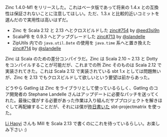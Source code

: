   [@eed3si9n]: https://github.com/eed3si9n
  [@slandelle]: https://github.com/slandelle
  [zinc754]: https://github.com/sbt/zinc/pull/754
  [zinc714]: https://github.com/sbt/zinc/pull/714
  [zinc713]: https://github.com/sbt/zinc/pull/713

Zinc 1.4.0-M1 をリリースした。これはベータ版であって将来の 1.4.x との互換性は保証されないことに注意してほしい。ただ、1.3.x と比較的近いコミットを選んだので実用性は高いはずだ。

- Zinc を Scala 2.12 と 2.13 へとクロスビルドした [zinc#754][zinc754] by [@eed3si9n][@eed3si9n]
- ScalaPB を 0.9.3 へとアップグレードした  [zinc#713][zinc713] by [@slandelle][@slandelle]
- ZipUtils 内での `java.util.Date` の使用を `java.time` 系へと置き換えた [zinc#714][zinc714] by [@slandelle][@slandelle]

Zinc は Scala のための差分コンパイラだ。Zinc は Scala 2.10 ~ 2.13 と Dotty をコンパイルすることが可能だが、これまでの所 Zinc そのものは Scala 2.12 で実装されてきた。これは Scala 2.12 で実装されている sbt 1.x としては問題無いが、Zinc を 2.13 でもクロスビルドして欲しいという要望は前からあった。

どうやら Gatling は Zinc をライブラリとして使っているらしく、Gatling のコア開発者の Stephane Landelle さんはアップデートに必要なパッチを送ってくれた。最後に僕がする必要があった作業は入り組んだサブプロジェクトを解きほぐして再配線することだが、それには僕が[昨日書いた](http://eed3si9n.com/ja/parallel-cross-building-part3) sbt-projectmatrix を使った。

[Li Haoyi](https://github.com/sbt/zinc/issues/697#issuecomment-612563161) さんも Mill を Scala 2.13 で書くのにこれを待っているらしい。お楽しみ下さい :)
